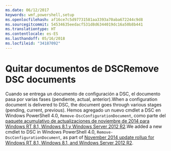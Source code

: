 ```yaml
---
ms.date: 06/12/2017
keywords: wmf,powershell,setup
ms.openlocfilehash: af16ce7c5d97731581aa3393a70aba672244c9d8
ms.sourcegitcommit: 54534635eedacf531d8d6344019dc16a50b8b441
ms.translationtype: HT
ms.contentlocale: es-ES
ms.lasthandoff: 05/16/2018
ms.locfileid: "34187092"
---
```

# <a name="remove-dsc-documents"></a><span data-ttu-id="74eab-102">Quitar documentos de DSC</span><span class="sxs-lookup"><span data-stu-id="74eab-102">Remove DSC documents</span></span>

<span data-ttu-id="74eab-103">Cuando se entrega un documento de configuración a DSC, el documento pasa por varias fases (pendiente, actual, anterior).</span><span class="sxs-lookup"><span data-stu-id="74eab-103">When a configuration document is delivered to DSC, the document goes through various stages (pending, current, previous).</span></span> <span data-ttu-id="74eab-104">Hemos agregado un nuevo cmdlet a DSC en Windows PowerShell 4.0, `Remove-DscConfigurationDocument`, como parte del [paquete acumulativo de actualizaciones de noviembre de 2014 para Windows RT 8.1, Windows 8.1 y Windows Server 2012 R2](https://support.microsoft.com/kb/3000850).</span><span class="sxs-lookup"><span data-stu-id="74eab-104">We added a new cmdlet to DSC in Windows PowerShell 4.0, `Remove-DscConfigurationDocument`, as part of [November 2014 update rollup for Windows RT 8.1, Windows 8.1, and Windows Server 2012 R2](https://support.microsoft.com/kb/3000850).</span></span>
